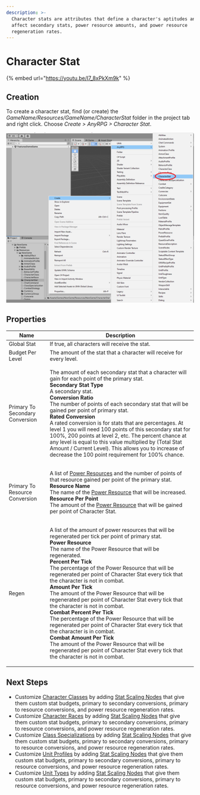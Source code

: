 ```yaml
---
description: >-
  Character stats are attributes that define a character's aptitudes and can
  affect secondary stats, power resource amounts, and power resource
  regeneration rates.
---
```


# Character Stat

{% embed url="https://youtu.be/I7_8xPkXm9k" %}

## Creation

To create a character stat, find (or create) the _GameName/Resources/GameName/CharacterStat_ folder in the project tab and right click.  Choose _Create > AnyRPG > Character Stat_.

![](<../.gitbook/assets/image (104).png>)

## Properties

| Name                            | Description                                                                                                                                                                                                                                                                                                                                                                                                                                                                                                                                                                                                                                                                                                                                                                                                                                                                                                                                        |
| ------------------------------- | -------------------------------------------------------------------------------------------------------------------------------------------------------------------------------------------------------------------------------------------------------------------------------------------------------------------------------------------------------------------------------------------------------------------------------------------------------------------------------------------------------------------------------------------------------------------------------------------------------------------------------------------------------------------------------------------------------------------------------------------------------------------------------------------------------------------------------------------------------------------------------------------------------------------------------------------------- |
| Global Stat                     | If true, all characters will receive the stat.                                                                                                                                                                                                                                                                                                                                                                                                                                                                                                                                                                                                                                                                                                                                                                                                                                                                                                     |
| Budget Per Level                | The amount of the stat that a character will receive for every level.                                                                                                                                                                                                                                                                                                                                                                                                                                                                                                                                                                                                                                                                                                                                                                                                                                                                              |
| Primary To Secondary Conversion | <p>The amount of each secondary stat that a character will gain for each point of the primary stat.<br><strong>Secondary Stat Type</strong><br><strong></strong>A secondary stat.<br><strong>Conversion Ratio</strong><br>The number of points of each secondary stat that will be gained per point of primary stat.<br><strong>Rated Conversion</strong><br>A rated conversion is for stats that are percentages. At level 1 you will need 100 points of this secondary stat for 100%, 200 points at level 2, etc. The percent chance at any level is equal to this value multiplied by (Total Stat Amount / Current Level). This allows you to increase of decrease the 100 point requirement for 100% chance.</p>                                                                                                                                                                                                                               |
| Primary To Resource Conversion  | <p>A list of <a href="power-resource.md">Power Resources</a> and the number of points of that resource gained per point of the primary stat.<br><strong>Resource Name</strong><br>The name of the <a href="power-resource.md">Power Resource</a> that will be increased.<br><strong>Resource Per Point</strong><br>The amount of the <a href="power-resource.md">Power Resource</a> that will be gained per point of Character Stat.</p>                                                                                                                                                                                                                                                                                                                                                                                                                                                                                                           |
| Regen                           | <p>A list of the amount of power resources that will be regenerated per tick per point of primary stat.<br><strong>Power Resource</strong><br>The name of the Power Resource that will be regenerated.<br><strong>Percent Per Tick</strong><br>The percentage of the Power Resource that will be regenerated per point of Character Stat every tick that the character is not in combat.<br><strong>Amount Per Tick</strong><br>The amount of the Power Resource that will be regenerated per point of Character Stat every tick that the character is not in combat.<br><strong>Combat Percent Per Tick</strong><br>The percentage of the Power Resource that will be regenerated per point of Character Stat every tick that the character is in combat.<br><strong>Combat Amount Per Tick</strong><br>The amount of the Power Resource that will be regenerated per point of Character Stat every tick that the character is not in combat.</p> |

## Next Steps

* Customize [Character Classes](character-class.md) by adding [Stat Scaling Nodes](../shared-properties/stat-scaling-nodes.md) that give them custom stat budgets, primary to secondary conversions, primary to resource conversions, and power resource regeneration rates.
* Customize [Character Races](character-race.md) by adding [Stat Scaling Nodes](../shared-properties/stat-scaling-nodes.md) that give them custom stat budgets, primary to secondary conversions, primary to resource conversions, and power resource regeneration rates.
* Customize [Class Specializations](class-specialization.md) by adding [Stat Scaling Nodes](../shared-properties/stat-scaling-nodes.md) that give them custom stat budgets, primary to secondary conversions, primary to resource conversions, and power resource regeneration rates.
* Customize [Unit Profiles](unit-profile.md) by adding [Stat Scaling Nodes](../shared-properties/stat-scaling-nodes.md) that give them custom stat budgets, primary to secondary conversions, primary to resource conversions, and power resource regeneration rates.
* Customize [Unit Types](unit-type.md) by adding [Stat Scaling Nodes](../shared-properties/stat-scaling-nodes.md) that give them custom stat budgets, primary to secondary conversions, primary to resource conversions, and power resource regeneration rates.
